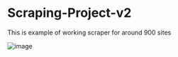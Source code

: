 # Scraping-Project-v2


This is example of working scraper for around 900 sites

![image](https://github.com/MitakaBaby/Scraping-Project-v2/assets/122027869/05576458-7386-4851-be3c-ffe81b9e9432)
